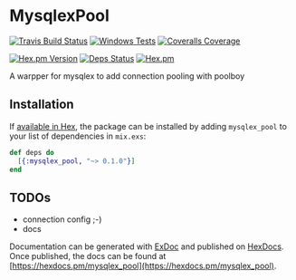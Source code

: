 # MysqlexPool

[![Travis Build Status](https://img.shields.io/travis/mpneuried/mysqlex_pool.svg)](https://travis-ci.org/mpneuried/mysqlex_pool)
[![Windows Tests](https://img.shields.io/appveyor/ci/mpneuried/mysqlex_pool.svg?label=WindowsTest)](https://ci.appveyor.com/project/mpneuried/mysqlex_pool)
[![Coveralls Coverage](https://img.shields.io/coveralls/mpneuried/mysqlex_pool.svg)](https://coveralls.io/github/mpneuried/mysqlex_pool)

[![Hex.pm Version](https://img.shields.io/hexpm/v/mysqlex_pool.svg)](https://hex.pm/packages/mysqlex_pool)
[![Deps Status](https://beta.hexfaktor.org/badge/all/github/mpneuried/mysqlex_pool.svg?branch=master)](https://beta.hexfaktor.org/github/mpneuried/mysqlex_pool)
[![Hex.pm](https://img.shields.io/hexpm/dt/mysqlex_pool.svg?maxAge=2592000)](https://hex.pm/packages/mysqlex_pool)


A warpper for mysqlex to add connection pooling with poolboy

## Installation

If [available in Hex](https://hex.pm/docs/publish), the package can be installed
by adding `mysqlex_pool` to your list of dependencies in `mix.exs`:

```elixir
def deps do
  [{:mysqlex_pool, "~> 0.1.0"}]
end
```

## TODOs

- connection config ;-)
- docs

Documentation can be generated with [ExDoc](https://github.com/elixir-lang/ex_doc)
and published on [HexDocs](https://hexdocs.pm). Once published, the docs can
be found at [https://hexdocs.pm/mysqlex_pool](https://hexdocs.pm/mysqlex_pool).

